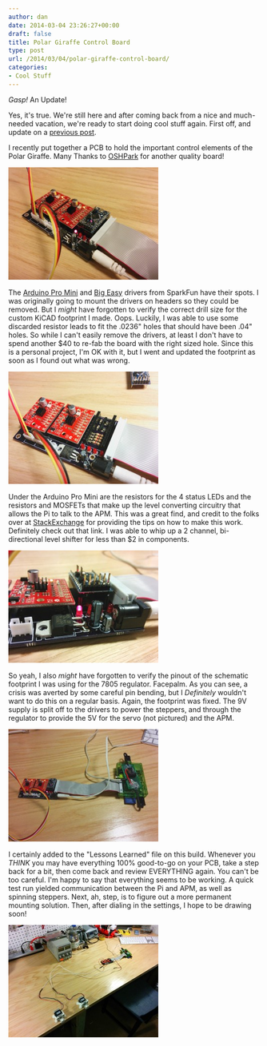 ```yaml
---
author: dan
date: 2014-03-04 23:26:27+00:00
draft: false
title: Polar Giraffe Control Board
type: post
url: /2014/03/04/polar-giraffe-control-board/
categories:
- Cool Stuff
---
```


_Gasp!_ An Update!

Yes, it's true. We're still here and after coming back from a nice and much-needed vacation, we're ready to start doing cool stuff again. First off, and update on a [previous post](/2014/01/21/enter-the-polar-giraffe/).

I recently put together a PCB to hold the important control elements of the Polar Giraffe. Many Thanks to [OSHPark](https://oshpark.com/) for another quality board!

[![PGControlBoard with Arduino Pro Mini installed](/wp-content/uploads/2014/03/PGControlBoard_APMon-300x225.jpg)
](/wp-content/uploads/2014/03/PGControlBoard_APMon.jpg)

The [Arduino Pro Mini](https://www.sparkfun.com/products/11113) and [Big Easy](https://www.sparkfun.com/products/11876) drivers from SparkFun have their spots. I was originally going to mount the drivers on headers so they could be removed. But I _might_ have forgotten to verify the correct drill size for the custom KiCAD footprint I made. Oops. Luckily, I was able to use some discarded resistor leads to fit the .0236" holes that should have been .04" holes. So while I can't easily remove the drivers, at least I don't have to spend another $40 to re-fab the board with the right sized hole. Since this is a personal project, I'm OK with it, but I went and updated the footprint as soon as I found out what was wrong.

[![PGControlBoard with Arduino Pro Mini removed](/wp-content/uploads/2014/03/PGControlBoard_APMoff-300x225.jpg)
](/wp-content/uploads/2014/03/PGControlBoard_APMoff.jpg)

Under the Arduino Pro Mini are the resistors for the 4 status LEDs and the resistors and MOSFETs that make up the level converting circuitry that allows the Pi to talk to the APM. This was a great find, and credit to the folks over at [StackExchange](http://electronics.stackexchange.com/questions/18457/is-my-mosfet-based-bidirectional-level-shifter-insane) for providing the tips on how to make this work. Definitely check out that link. I was able to whip up a 2 channel, bi-directional level shifter for less than $2 in components.

[![PGControlBoard 7805 Close-Up](/wp-content/uploads/2014/03/PGControlBoard_7805CloseUp-300x225.jpg)
](/wp-content/uploads/2014/03/PGControlBoard_7805CloseUp.jpg)

So yeah, I also _might_ have forgotten to verify the pinout of the schematic footprint I was using for the 7805 regulator. Facepalm. As you can see, a crisis was averted by some careful pin bending, but I _Definitely_ wouldn't want to do this on a regular basis. Again, the footprint was fixed. The 9V supply is split off to the drivers to power the steppers, and through the regulator to provide the 5V for the servo (not pictured) and the APM.

[![PGControlBoard Test Setup](/wp-content/uploads/2014/03/PGControlBoard_TestSetupCloseUp-300x225.jpg)
](/wp-content/uploads/2014/03/PGControlBoard_TestSetupCloseUp.jpg)

I certainly added to the "Lessons Learned" file on this build. Whenever you _THINK_ you may have everything 100% good-to-go on your PCB, take a step back for a bit, then come back and review EVERYTHING again. You can't be too careful. I'm happy to say that everything seems to be working. A quick test run yielded communication between the Pi and APM, as well as spinning steppers. Next, ah, step, is to figure out a more permanent mounting solution. Then, after dialing in the settings, I hope to be drawing soon!

[![PGControlBoard Test Setup](/wp-content/uploads/2014/03/PGControlBoard_TestSetup-300x225.jpg)
](https:/wp-content/uploads/2014/03/PGControlBoard_TestSetup.jpg)

